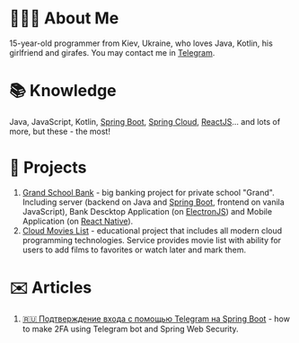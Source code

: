 # 👨🏻‍💻 About Me
15-year-old programmer from Kiev, Ukraine, who loves Java, Kotlin, his girlfriend and girafes.
You may contact me in [Telegram](https://t.me/munoon).

# 📚 Knowledge
Java, JavaScript, Kotlin, [Spring Boot](https://spring.io/), [Spring Cloud](https://spring.io/projects/spring-cloud), [ReactJS](https://reactjs.org/)... and lots of more, but these - the most!

# 💎 Projects
1. [Grand School Bank](https://github.com/Grand-School) - big banking project for private school "Grand". Including server (backend on Java and [Spring Boot](https://spring.io/), frontend on vanila JavaScript), Bank Descktop Application (on [ElectronJS](https://www.electronjs.org/)) and Mobile Application (on [React Native](https://reactnative.dev/)).
2. [Cloud Movies List](https://github.com/Munoon/Cloud-Movies-List) - educational project that includes all modern cloud programming technologies. Service provides movie list with ability for users to add films to favorites or watch later and mark them.

# ✉️ Articles
1. [🇷🇺  Подтверждение входа с помощью Telegram на Spring Boot](https://habr.com/ru/post/501728/) - how to make 2FA using Telegram bot and Spring Web Security.
